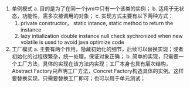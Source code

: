 1. 单例模式
   a. 目的是为了在同一个jvm中只有一个该类的实例；
   b. 适用于无状态，功能性，需多次被调用的对象；
   c. 实现方式主要有以下两种方式：
      1. private constructor， 
         static intance,
         static method to return the instance
      2. lazy intialization
         double instance null check
         sychronized when new
         volatile is used to avoid java optimize code
2. 工厂模式
   a. 主要有两个作用，隐藏初始化的细节，后续可以替换实现；或者初始化的过程很繁杂，统一处理，保证对象正确；
   b. 简单的实现，只需要一个工厂方法，具体的实现在该方法内实现；工厂本身也具有层次结构，Abstract Factory只声明工厂方法，Concret Factory构造具体的实例。这样要替换实现，只需要替换工厂即可；也可以用于单元测试；
